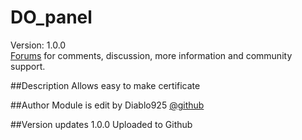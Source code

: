 # DO_panel

Version: 1.0.0<br />
[Forums](http://forums.sentora.org/showthread.php?tid=1953) 
for comments, discussion, more information and community support.


##Description
Allows easy to make certificate

##Author
Module is edit by Diablo925 [@github](https://github.com/Diablo925) 

##Version updates
1.0.0 Uploaded to Github
